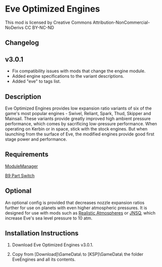 # Eve Optimized Engines

This mod is licensed by Creative Commons Attribution-NonCommercial-NoDerivs
CC BY-NC-ND

## Changelog
## v3.0.1

* Fix compatibility issues with mods that change the engine module.
* Added engine specifications to the variant descriptions.
* Added "eve" to tags list.

## Description

Eve Optimized Engines provides low expansion ratio variants of six of the game's most popular engines - Swivel, Reliant, Spark, Thud, Skipper and Mainsail. These variants provide greatly improved high ambient pressure performance, which comes by sacrificing low-pressure performance. When operating on Kerbin or in space, stick with the stock engines. But when launching from the surface of Eve, the modified engines provide good first stage power and performance.

## Requirements

[ModuleManager](https://github.com/sarbian/ModuleManager/releases)

[B9 Part Switch](https://github.com/blowfishpro/B9PartSwitch/releases)

## Optional

An optional config is provided that decreases nozzle expansion ratios further for use on planets with even higher atmospheric pressures. It is designed for use with mods such as [Realistic Atmospheres](https://github.com/OhioBob/Realistic-Atmospheres/releases) or [JNSQ](https://github.com/Galileo88/JNSQ/releases), which increase Eve's sea level pressure to 10 atm.

## Installation Instructions

1. Download Eve Optimized Engines v3.0.1.

2. Copy from [Download]\GameData\ to [KSP]\GameData\ the folder EveEngines and all its contents.